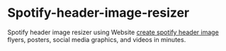 # Spotify-header-image-resizer
Spotify header image resizer using Website
<a rel="dofollow" href="https://teehint.com">create spotify header image</a> flyers, posters, social media graphics, and videos in minutes.

